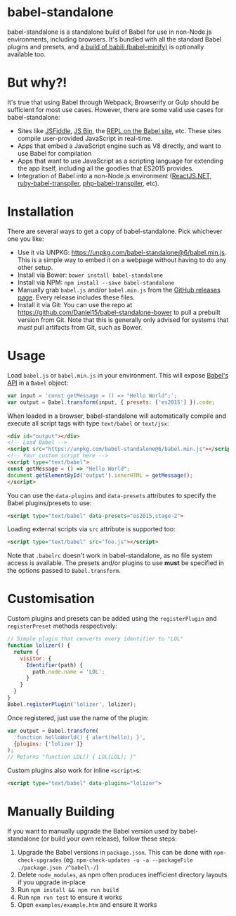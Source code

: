 babel-standalone
================

babel-standalone is a standalone build of Babel for use in non-Node.js environments, including browsers. It's bundled with all the standard Babel plugins and presets, and [a build of babili (babel-minify)](http://dl.vc/babili-standalone) is optionally available too.

But why?!
=========

It's true that using Babel through Webpack, Browserify or Gulp should be sufficient for most use cases. However, there are some valid use cases for babel-standalone:

 - Sites like [JSFiddle](https://jsfiddle.net/), [JS Bin](https://jsbin.com/), the [REPL on the Babel site](http://babeljs.io/repl/), etc. These sites compile user-provided JavaScript in real-time.
 - Apps that embed a JavaScript engine such as V8 directly, and want to use Babel for compilation
  - Apps that want to use JavaScript as a scripting language for extending the app itself, including all the goodies that ES2015 provides.
  - Integration of Babel into a non-Node.js environment ([ReactJS.NET](http://reactjs.net/), [ruby-babel-transpiler](https://github.com/babel/ruby-babel-transpiler), [php-babel-transpiler](https://github.com/talyssonoc/php-babel-transpiler), etc).

Installation
============

There are several ways to get a copy of babel-standalone. Pick whichever one you like:

- Use it via UNPKG: https://unpkg.com/babel-standalone@6/babel.min.js. This is a simple way to embed it on a webpage without having to do any other setup.
- Install via Bower: `bower install babel-standalone`
- Install via NPM: `npm install --save babel-standalone`
- Manually grab `babel.js` and/or `babel.min.js` from the [GitHub releases page](https://github.com/Daniel15/babel-standalone/releases). Every release includes these files.
- Install it via Git: You can use the repo at https://github.com/Daniel15/babel-standalone-bower to pull a prebuilt version from Git. Note that this is generally only advised for systems that *must* pull artifacts from Git, such as Bower.

Usage
=====

Load `babel.js` or `babel.min.js` in your environment. This will expose [Babel's API](http://babeljs.io/docs/usage/api/) in a `Babel` object:

```js
var input = 'const getMessage = () => "Hello World";';
var output = Babel.transform(input, { presets: ['es2015'] }).code;
```

When loaded in a browser, babel-standalone will automatically compile and execute all script tags with type `text/babel` or `text/jsx`:
```html
<div id="output"></div>
<!-- Load Babel -->
<script src="https://unpkg.com/babel-standalone@6/babel.min.js"></script>
<!-- Your custom script here -->
<script type="text/babel">
const getMessage = () => "Hello World";
document.getElementById('output').innerHTML = getMessage();
</script>
```

You can use the `data-plugins` and `data-presets` attributes to specify the Babel plugins/presets to use:
```html
<script type="text/babel" data-presets="es2015,stage-2">
```

Loading external scripts via `src` attribute is supported too:
```html
<script type="text/babel" src="foo.js"></script>
```

Note that `.babelrc` doesn't work in babel-standalone, as no file system access is available. The presets and/or plugins to use **must** be specified in the options passed to `Babel.transform`.

Customisation
=============
Custom plugins and presets can be added using the `registerPlugin` and `registerPreset` methods respectively:

```js
// Simple plugin that converts every identifier to "LOL"
function lolizer() {
  return {
    visitor: {
      Identifier(path) {
        path.node.name = 'LOL';
      }
    }
  }
}
Babel.registerPlugin('lolizer', lolizer);
```

Once registered, just use the name of the plugin:

```js
var output = Babel.transform(
  'function helloWorld() { alert(hello); }',
  {plugins: ['lolizer']}
);
// Returns "function LOL() { LOL(LOL); }"
```

Custom plugins also work for inline `<script>`s:

```html
<script type="text/babel" data-plugins="lolizer">
```

Manually Building
=================

If you want to manually upgrade the Babel version used by babel-standalone (or build your own release), follow these steps:

1. Upgrade the Babel versions in `package.json`. This can be done with `npm-check-upgrades` (eg. `npm-check-updates -u -a --packageFile ./package.json /^babel\-/`)
2. Delete `node_modules`, as npm often produces inefficient directory layouts if you upgrade in-place
3. Run `npm install && npm run build`
4. Run `npm run test` to ensure it works
5. Open `examples/example.htm` and ensure it works
